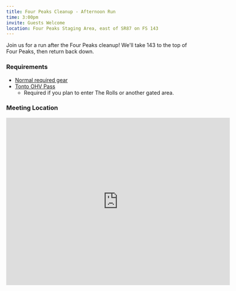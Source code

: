 ```yaml
---
title: Four Peaks Cleanup - Afternoon Run
time: 3:00pm
invite: Guests Welcome
location: Four Peaks Staging Area, east of SR87 on FS 143
---
```


Join us for a run after the Four Peaks cleanup! We'll take 143 to the top of
Four Peaks, then return back down.

### Requirements

* [Normal required gear](/about/required-gear)
* [Tonto OHV Pass](https://www.fs.usda.gov/r03/tonto/passes)
    * Required if you plan to enter The Rolls or another gated area.


### Meeting Location

<iframe src="https://www.google.com/maps/embed?pb=!1m18!1m12!1m3!1d2115.0998428681046!2d-111.49619324069458!3d33.669204616147894!2m3!1f0!2f0!3f0!3m2!1i1024!2i768!4f13.1!3m3!1m2!1s0x872b95231a03782d%3A0x5c5836ff16fc1bdf!2sFour%20Peaks%20Trail!5e1!3m2!1sen!2sus!4v1759456563478!5m2!1sen!2sus" width="600" height="450" style="border:0;" allowfullscreen="" loading="lazy" referrerpolicy="no-referrer-when-downgrade"></iframe>
